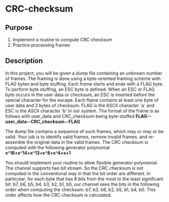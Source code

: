 # CRC-checksum
## Purpose
1. Implement a routine to compute CRC checksum
2. Practice processing frames

## Description
In this project, you will be given a dump file containing an unknown number of frames. The framing is done using a byte-oriented framing scheme with FLAG bytes and byte stuffing. Each frame starts and ends with a FLAG byte. To perform byte stuffing, an ESC byte is defined. When an ESC or FLAG byte occurs in the user data or checksum, an ESC is inserted before the special character for the escape. Each flame contains at least one byte of user data and 2 bytes of checksum. FLAG is the ASCII character 'a' and ESC is the ASCII character 'b' in our system. The format of the frame is as follows with user_data and CRC_checksum being byte-stuffed
                                                       **FLAG--user_data--CRC_checksum--FLAG**

The dump file contains a sequence of such frames, which may or may or be valid. Your job is to identify valid frames, remove invalid frames, and re-assemble the original data in the valid frames. The CRC checksum is computed with the following generator polynomial
                                                       **x^16+x^14+x^13+x^8+x^4+x+1**

You should implement your routine to allow flexible generator polynomial. The channel supports two bit stream. So the CRC checksum is not computed in the conventional way in that the bit order are different. In particular, for each byte that has 8 bits from the most to the least significant bit: b7, b6, b5, b4, b3, b2, b1, b0, our channel sees the bits in the following order when computing the checksum: b7, b3, b6, b2, b5, b1, b4, b0. This order affects how the CRC checksum is calculated.                                                       
